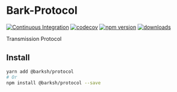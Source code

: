 # Bark-Protocol

[![Continuous Integration](https://github.com/BarkSH/Bark-Protocol/actions/workflows/ci.yml/badge.svg)](https://github.com/BarkSH/Bark-Protocol/actions/workflows/ci.yml)
[![codecov](https://codecov.io/gh/BarkSH/Bark-Protocol/branch/main/graph/badge.svg)](https://codecov.io/gh/BarkSH/Bark-Protocol)
[![npm version](https://badge.fury.io/js/%40barksh%2Fprotocol.svg)](https://badge.fury.io/js/%40barksh%2Fprotocol)
[![downloads](https://img.shields.io/npm/dm/@barksh/protocol.svg)](https://www.npmjs.com/package/@barksh/protocol)

Transmission Protocol

## Install

```sh
yarn add @barksh/protocol
# Or
npm install @barksh/protocol --save
```
